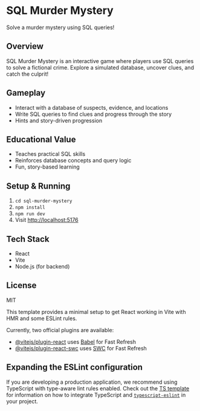 # SQL Murder Mystery

Solve a murder mystery using SQL queries!

## Overview
SQL Murder Mystery is an interactive game where players use SQL queries to solve a fictional crime. Explore a simulated database, uncover clues, and catch the culprit!

## Gameplay
- Interact with a database of suspects, evidence, and locations
- Write SQL queries to find clues and progress through the story
- Hints and story-driven progression

## Educational Value
- Teaches practical SQL skills
- Reinforces database concepts and query logic
- Fun, story-based learning

## Setup & Running
1. `cd sql-murder-mystery`
2. `npm install`
3. `npm run dev`
4. Visit [http://localhost:5176](http://localhost:5176)

## Tech Stack
- React
- Vite
- Node.js (for backend)

## License
MIT


This template provides a minimal setup to get React working in Vite with HMR and some ESLint rules.

Currently, two official plugins are available:

- [@vitejs/plugin-react](https://github.com/vitejs/vite-plugin-react/blob/main/packages/plugin-react) uses [Babel](https://babeljs.io/) for Fast Refresh
- [@vitejs/plugin-react-swc](https://github.com/vitejs/vite-plugin-react/blob/main/packages/plugin-react-swc) uses [SWC](https://swc.rs/) for Fast Refresh

## Expanding the ESLint configuration

If you are developing a production application, we recommend using TypeScript with type-aware lint rules enabled. Check out the [TS template](https://github.com/vitejs/vite/tree/main/packages/create-vite/template-react-ts) for information on how to integrate TypeScript and [`typescript-eslint`](https://typescript-eslint.io) in your project.
